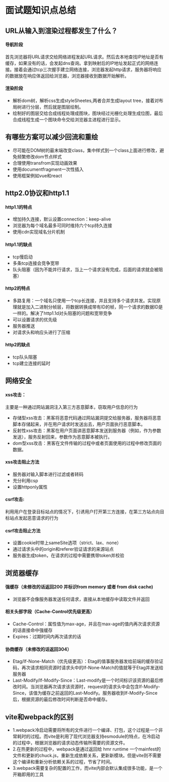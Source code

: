 # 面试题知识点总结

## URL从输入到渲染过程都发生了什么？

#### 导航阶段

 首先浏览器将URL请求交给网络进程发起URL请求。然后去本地查找IP地址是否有缓存，如果没有的话，会发起dns查询。拿到映射后的IP地址发起正式的网络连接。接着会通过tcp三次握手建立网络连接，浏览器发起http请求，服务器将响应的数据放在响应体返回给浏览器，浏览器接收到数据开始解析。

#### 渲染阶段

- 解析dom树，解析css生成styleSheetes,两者合并生成layout tree，接着对布局树进行分层，然后就是图层绘制。
- 绘制好的图层交给合成线程处理成图块，图块经过光栅化处理生成位图，最后合成线程生成一个图块命令交给浏览器主进程进行显示。
  
## 有哪些方案可以减少回流和重绘

- 尽可能在DOM树的最末端改变class，集中样式到一个class上面进行修改，避免频繁修改dom节点样式
- 合理使用transfrom实现动画效果
- 使用documentfragment一次性插入
- 使用框架例如vue和react

## http2.0协议和http1.1
#### http1.1的特点
- 增加持久连接，默认设置connection：keep-alive
- 浏览器为每个域名最多可同时维持六个tcp持久连接
- 使用cdn实现域名分片机制
#### http1.1的缺点
- tcp慢启动
- 多条tcp连接会竞争宽带
- 队头阻塞（因为不能并行请求，当上一个请求没有完成，后面的请求就会被阻塞）
#### http2的特点
- 多路复用：一个域名只使用一个tcp长连接，并且支持多个请求并发。实现原理就是加入二进制分帧层，将数据转换成带有ID的帧，同一个请求的数据ID是一样的。解决了http1.1d对头阻塞的问题和宽带竞争
- 可以设置请求的优先级
- 服务器推送
- 对请求头和响应头进行了压缩
#### http2的缺点
- tcp队头阻塞
- tcp建立连接的延时

## 网络安全
#### xss攻击：
主要是一种通过网站漏洞注入第三方恶意脚本，窃取用户信息的行为
- 存储型xss攻击：黑客将恶意代码通过网站漏洞提交给服务器，服务器将恶意脚本存储起来，并在用户请求时发送出去，用户页面执行恶意脚本。
- 反射性xss攻击：黑客在用户页面讲恶意脚本发送到服务器（例如，作为参数发送），服务反射回来，参数作为恶意脚本被执行。
- dom型xss攻击：黑客在文件传输的过程中或者页面使用的过程中修改页面的数据。
#### xss攻击阻止方法
- 服务器对输入脚本进行过滤或者转码
- 充分利用csp
- 设置httponly属性
#### csrf攻击:
利用用户在登录目标站点的情况下，引诱用户打开第三方连接，在第三方站点向目标站点发起恶意请求的行为
#### csrf攻击阻止方法
- 设置cookie时带上sameSite选项（strict、lax、none）
- 通过请求头中的origin和referer验证请求的来源站点
- 服务器生成token，在请求的过程中需要携带token并校验


## 浏览器缓存
#### 强缓存（未修改的话返回200 并标识from memory 或者 from disk cache)
- 浏览器不会像服务器发送任何请求，直接从本地缓存中读取文件并返回
#### 相关头部字段（Cache-Control优先级更高）
- Cache-Control：属性值为max-age，并且在max-age的值内再次请求资源的话直接命中强缓存
- Expires：过期时间内再次请求的话
  
#### 协商缓存（未修改的话返回304）
- Etag/If-None-Match（优先级更高）：Etag的值事服务器发给前端的缓存验证码，再次请求相同资源时请求头中的If-None-Match的值就等于Etag并发送给服务器
- Last-Modify/If-Modify-Since：Last-modify是一个时间标识该资源的最后修改时间。当浏览器再次请求该资源时，request的请求头中会包含If-Modify-Since，该值为缓存之前返回的Last-Modify。服务器收到If-Modify-Since后，根据资源的最后修改时间判断是否命中缓存。

## vite和webpack的区别
- 1.webpack冷启动需要将所有的文件进行一个编译、打包，这个过程是一个非常耗时的过程。而vite是利用了现代浏览器支持esmodule的特点，在冷启动的过程中，根据浏览器的请求动态传输所需要的资源文件。
- 2.在热更新的过程中，webpack是通过返回给 hmr runtime 一个mainfest的文件和更新的chuck.js，重新生成依赖关系，更新新模块。但是vite则不需要这个编译和重新分析依赖关系的过程，节省了时间。
- 3.webpack需要复杂的配置的工作，而vite内部会默认集成很多功能，是一个开箱即用的工具

